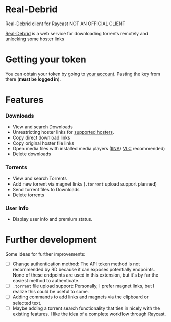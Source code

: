 # Real-Debrid

Real-Debrid client for Raycast
NOT AN OFFICIAL CLIENT

[Real-Debrid](https://real-debrid.com) is a web service for downloading torrents remotely and unlocking some hoster links

# Getting your token

You can obtain your token by going to [your account](https://real-debrid.com/apitoken). Pasting the key from there (**must be logged in**).

# Features

### Downloads

- View and search Downloads
- Unrestricting hoster links for [supported hosters](https://real-debrid.com/compare).
- Copy direct download links
- Copy original hoster file links
- Open media files with installed media players ([IINA](https://iina.io/)/ [VLC](https://www.videolan.org/vlc/download-macosx.html) recommended)
- Delete downloads

### Torrents

- View and search Torrents
- Add new torrent via magnet links (`.torrent` upload support planned)
- Send torrent files to Downloads
- Delete torrents

### User Info

- Display user info and premium status.

# Further development

Some ideas for further improvements:

- [ ] Change authentication method: The API token method is not recommended by RD because it can exposes potentially endpoints. None of these endpoints are used in this extension, but it's by far the easiest method to authenticate.
- [ ] `.torrent` file upload support: Personally, I prefer magnet links, but I realize this could be useful to some.
- [ ] Adding commands to add links and magnets via the clipboard or selected text.
- [ ] Maybe adding a torrent search functionality that ties in nicely with the existing features. I like the idea of a complete workflow through Raycast.
